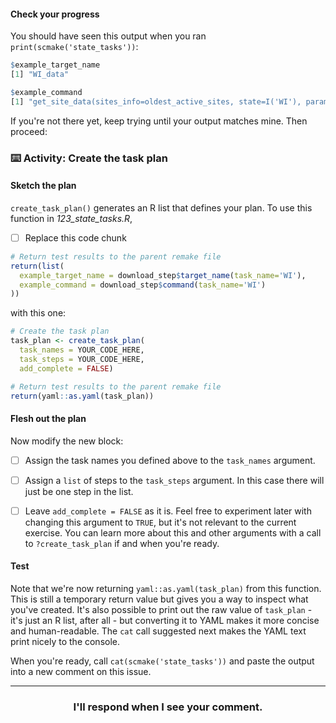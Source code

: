 #### Check your progress

You should have seen this output when you ran `print(scmake('state_tasks'))`:

```r
$example_target_name
[1] "WI_data"

$example_command
[1] "get_site_data(sites_info=oldest_active_sites, state=I('WI'), parameter=parameter)"
```

If you're not there yet, keep trying until your output matches mine. Then proceed: 

### :keyboard: Activity: Create the task plan

#### Sketch the plan
`create_task_plan()` generates an R list that defines your plan. To use this function in *123_state_tasks.R*,

- [ ] Replace this code chunk
```r
# Return test results to the parent remake file
return(list(
  example_target_name = download_step$target_name(task_name='WI'),
  example_command = download_step$command(task_name='WI')
))
```
with this one:
```r
# Create the task plan
task_plan <- create_task_plan(
  task_names = YOUR_CODE_HERE,
  task_steps = YOUR_CODE_HERE,
  add_complete = FALSE)

# Return test results to the parent remake file
return(yaml::as.yaml(task_plan))
```

#### Flesh out the plan
Now modify the new block:

- [ ] Assign the task names you defined above to the `task_names` argument.

- [ ] Assign a `list` of steps to the `task_steps` argument. In this case there will just be one step in the list.

- [ ] Leave `add_complete = FALSE` as it is. Feel free to experiment later with changing this argument to `TRUE`, but it's not relevant to the current exercise. You can learn more about this and other arguments with a call to `?create_task_plan` if and when you're ready.

#### Test
Note that we're now returning `yaml::as.yaml(task_plan)` from this function. This is still a temporary return value but gives you a way to inspect what you've created. It's also possible to print out the raw value of `task_plan` - it's just an R list, after all - but converting it to YAML makes it more concise and human-readable. The `cat` call suggested next makes the YAML text print nicely to the console.

When you're ready, call `cat(scmake('state_tasks'))` and paste the output into a new comment on this issue.

<hr><h3 align="center">I'll respond when I see your comment.</h3>
